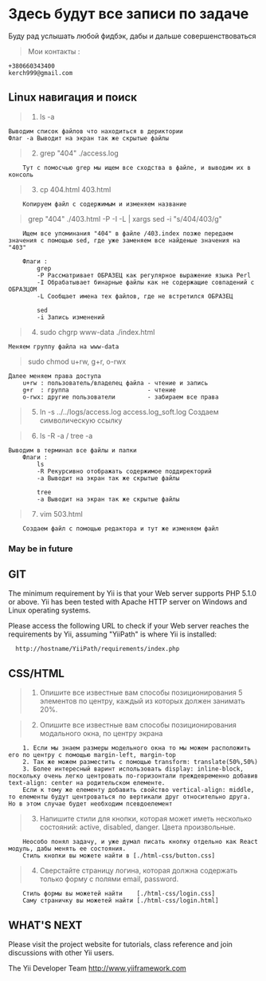 # Здесь будут все записи по задаче

Буду рад услышать любой фидбэк, дабы и дальше совершенствоваться

> Мои контакты :

    +380660343400
    kerch999@gmail.com

## Linux навигация и поиск

>1. ls -a

    Выводим список файлов что находиться в дериктории
    Флаг -a Выводит на экран так же скрытые файлы

>2. grep "404" ./access.log

        Тут с помосчью grep мы ищем все сходства в файле, и выводим их в консоль

>3. cp 404.html 403.html

        Копируем файл с содержимым и изменяем название
   
>   grep "404" ./403.html -P -I -L | xargs sed -i "s/404/403/g"
   
        Ищем все упоминания "404" в файле /403.index позже передаем значения с помощью sed, где уже заменяем все найденые значения на "403"

        Флаги :
            grep
            -P Рассматривает ОБРАЗЕЦ как регулярное выражение языка Perl
            -I Обрабатывает бинарные файлы как не содержащие совпадений с ОБРАЗЦОМ
            -L Cообщает имена тех файлов, где не встретился ОБРАЗЕЦ

            sed
            -i Запись изменений

>4. sudo chgrp www-data ./index.html
    
    Меняем группу файла на www-data
    
>    sudo chmod u+rw, g+r, o-rwx
    
    Далее меняем права доступа
        u+rw : пользователь/владелец файла - чтение и запись
        g+r  : группа                      - чтение
        o-rwx: другие пользователи         - забираем все права

>5. ln -s ../../logs/access.log access.log_soft.log
    Создаем символическую ссылку

>6. ls -R -a / tree -a
 
    Выводим в терминал все файлы и папки
        Флаги :
            ls
            -R Рекурсивно отображать содержимое поддиректорий
            -a Выводит на экран так же скрытые файлы

            tree
            -a Выводит на экран так же скрытые файлы

>7. vim 503.html
 
        Создаем файл с помощью редактора и тут же изменяем файл

### May be in future
## GIT

The minimum requirement by Yii is that your Web server supports
PHP 5.1.0 or above. Yii has been tested with Apache HTTP server
on Windows and Linux operating systems.

Please access the following URL to check if your Web server reaches
the requirements by Yii, assuming "YiiPath" is where Yii is installed:

      http://hostname/YiiPath/requirements/index.php

## CSS/HTML
>1. Опишите все известные вам способы позиционирования 5 элементов по центру, каждый из которых должен занимать 20%.

>2. Опишите все известные вам способы позиционирования модального окна, по центру экрана
        
        1. Если мы знаем размеры модельного окна то мы можем расположить его по центру с помощью margin-left, margin-top
        2. Так же можем разместить с помощью transform: translate(50%,50%)
        3. Более интересный варинт использовать display: inline-block, поскольку очень легко центровать по-горизонтали преждевременно добавив text-align: center на родительском елементе.
        Если к тому же елементу добавить свойство vertical-align: middle, то елементы будут центроваться по вертикали друг относительно друга. Но в этом случае будет необходим псевдоелемент

>3. Напишите стили для кнопки, которая может иметь несколько состояний: active, disabled, danger. Цвета произвольные.

        Неособо понял задачу, и уже думал писать кнопку отдельно как React модуль, дабы менять ее состояния.
        Стиль кнопки вы можете найти в [./html-css/button.css]

>4. Сверстайте страницу логина, которая должна содержать только форму с полями email, password.

        Стиль формы вы можетей найти    [./html-css/login.css]
        Саму страничку вы можетей найти [./html-css/login.html]
## WHAT'S NEXT

Please visit the project website for tutorials, class reference
and join discussions with other Yii users.

The Yii Developer Team
http://www.yiiframework.com



